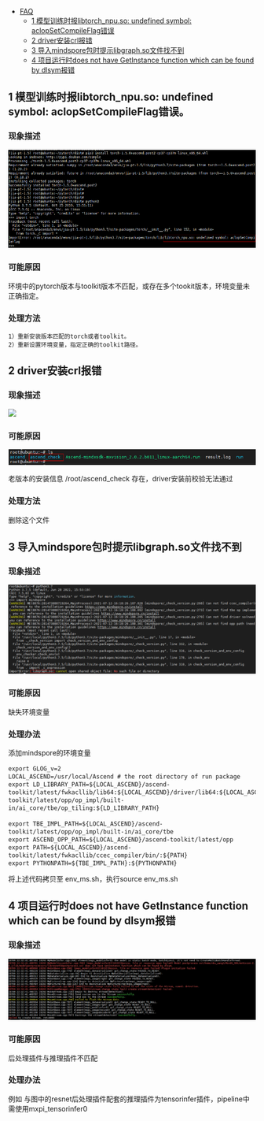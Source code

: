 -   [FAQ](#faq)
    - [1 模型训练时报libtorch_npu.so: undefined symbol: aclopSetCompileFlag错误](#1-模型训练时报libtorch_npuso-undefined-symbol-aclopsetcompileflag错误)
    - [2 driver安装crl报错](#2-driver安装crl报错)
    - [3 导入mindspore包时提示libgraph.so文件找不到](#3-导入mindspore包时提示libgraph.so文件找不到)
    - [4 项目运行时does not have GetInstance function which can be found by dlsym报错](#4-项目运行时does_not_have_GetInstance_function_which_can_be_found_by_dlsym报错)



## 1 模型训练时报libtorch_npu.so: undefined symbol: aclopSetCompileFlag错误。

### 现象描述

![](img/sdk_faq1_0101.png)

### 可能原因

环境中的pytorch版本与toolkit版本不匹配，或存在多个tookit版本，环境变量未正确指定。
### 处理方法

    1）重新安装版本匹配的torch或者toolkit。
    2）重新设置环境变量，指定正确的toolkit路径。

## 2 driver安装crl报错

### 现象描述

![](img/sdk_faq2_0201.png)

### 可能原因

![](img/sdk_faq2_0202.PNG)
   
老版本的安装信息 /root/ascend_check 存在，driver安装前校验无法通过

### 处理方法
   
删除这个文件

## 3 导入mindspore包时提示libgraph.so文件找不到

### 现象描述

![](img/sdk_faq3_0301.PNG)

### 可能原因

缺失环境变量

### 处理办法

添加mindspore的环境变量

```
export GLOG_v=2
LOCAL_ASCEND=/usr/local/Ascend # the root directory of run package
export LD_LIBRARY_PATH=${LOCAL_ASCEND}/ascend-toolkit/latest/fwkacllib/lib64:${LOCAL_ASCEND}/driver/lib64:${LOCAL_ASCEND}/ascend-toolkit/latest/opp/op_impl/built-in/ai_core/tbe/op_tiling:${LD_LIBRARY_PATH}

export TBE_IMPL_PATH=${LOCAL_ASCEND}/ascend-toolkit/latest/opp/op_impl/built-in/ai_core/tbe           
export ASCEND_OPP_PATH=${LOCAL_ASCEND}/ascend-toolkit/latest/opp                                   
export PATH=${LOCAL_ASCEND}/ascend-toolkit/latest/fwkacllib/ccec_compiler/bin/:${PATH}          
export PYTHONPATH=${TBE_IMPL_PATH}:${PYTHONPATH}   
```
将上述代码拷贝至 env_ms.sh，执行source env_ms.sh

## 4 项目运行时does not have GetInstance function which can be found by dlsym报错

### 现象描述

![](img/sdk_faq4_0401.png)

### 可能原因

后处理插件与推理插件不匹配

### 处理办法

例如 与图中的resnet后处理插件配套的推理插件为tensorinfer插件，pipeline中需使用mxpi_tensorinfer0

